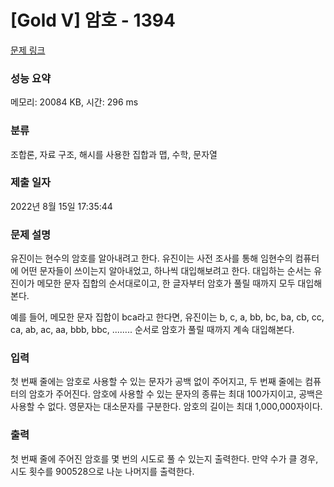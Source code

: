 # [Gold V] 암호 - 1394 

[문제 링크](https://www.acmicpc.net/problem/1394) 

### 성능 요약

메모리: 20084 KB, 시간: 296 ms

### 분류

조합론, 자료 구조, 해시를 사용한 집합과 맵, 수학, 문자열

### 제출 일자

2022년 8월 15일 17:35:44

### 문제 설명

<p>유진이는 현수의 암호를 알아내려고 한다. 유진이는 사전 조사를 통해 임현수의 컴퓨터에 어떤 문자들이 쓰이는지 알아내었고, 하나씩 대입해보려고 한다. 대입하는 순서는 유진이가 메모한 문자 집합의 순서대로이고, 한 글자부터 암호가 풀릴 때까지 모두 대입해본다.</p>
<p>예를 들어, 메모한 문자 집합이 bca라고 한다면, 유진이는 b, c, a, bb, bc, ba, cb, cc, ca, ab, ac, aa, bbb, bbc, ........ 순서로 암호가 풀릴 때까지 계속 대입해본다.</p>

### 입력 

 <p>첫 번째 줄에는 암호로 사용할 수 있는 문자가 공백 없이 주어지고, 두 번째 줄에는 컴퓨터의 암호가 주어진다. 암호에 사용할 수 있는 문자의 종류는 최대 100가지이고, 공백은 사용할 수 없다. 영문자는 대소문자를 구분한다. 암호의 길이는 최대 1,000,000자이다.</p>

### 출력 

 <p>첫 번째 줄에 주어진 암호를 몇 번의 시도로 풀 수 있는지 출력한다. 만약 수가 클 경우, 시도 횟수를 900528으로 나눈 나머지를 출력한다.</p>

